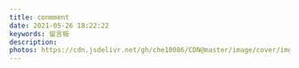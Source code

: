 ```yaml
---
title: conmment
date: 2021-05-26 18:22:22
keywords: 留言板
description:
photos: https://cdn.jsdelivr.net/gh/che10086/CDN@master/image/cover/img4.jpg
---
```

